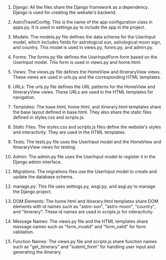 1. Django: All the files share the Django framework as a dependency. Django is used for creating the website's backend.

2. AstroTravelConfig: This is the name of the app configuration class in apps.py. It is used in settings.py to include the app in the project.

3. Models: The models.py file defines the data schema for the UserInput model, which includes fields for astrological sun, astrological moon sign, and country. This model is used in views.py, forms.py, and admin.py.

4. Forms: The forms.py file defines the UserInputForm form based on the UserInput model. This form is used in views.py and home.html.

5. Views: The views.py file defines the HomeView and ItineraryView views. These views are used in urls.py and the corresponding HTML templates.

6. URLs: The urls.py file defines the URL patterns for the HomeView and ItineraryView views. These URLs are used in the HTML templates for navigation.

7. Templates: The base.html, home.html, and itinerary.html templates share the base layout defined in base.html. They also share the static files defined in styles.css and scripts.js.

8. Static Files: The styles.css and scripts.js files define the website's styles and interactivity. They are used in the HTML templates.

9. Tests: The tests.py file uses the UserInput model and the HomeView and ItineraryView views for testing.

10. Admin: The admin.py file uses the UserInput model to register it in the Django admin interface.

11. Migrations: The migrations files use the UserInput model to create and update the database schema.

12. manage.py: This file uses settings.py, wsgi.py, and asgi.py to manage the Django project.

13. DOM Elements: The home.html and itinerary.html templates share DOM elements with id names such as "astro-sun", "astro-moon", "country", and "itinerary". These id names are used in scripts.js for interactivity.

14. Message Names: The views.py file and the HTML templates share message names such as "form_invalid" and "form_valid" for form validation.

15. Function Names: The views.py file and scripts.js share function names such as "get_itinerary" and "submit_form" for handling user input and generating the itinerary.